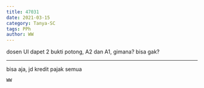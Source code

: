 ```yaml
---
title: 47031
date: 2021-03-15
category: Tanya-SC
tags: PPh
author: WW
---
```


dosen UI dapet 2 bukti potong, A2 dan A1, gimana? bisa gak?

---

bisa aja, jd kredit pajak semua

`WW`
